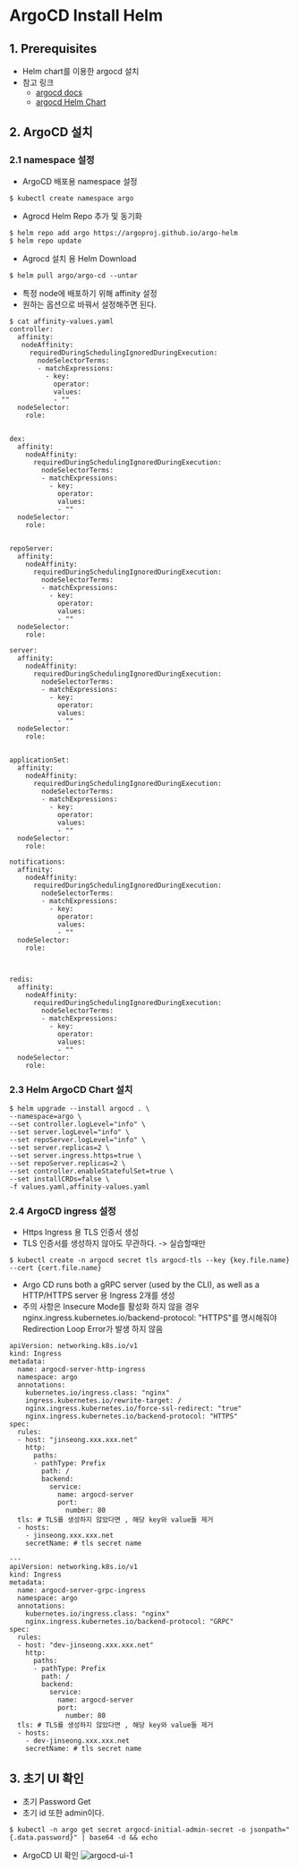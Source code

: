 # ArgoCD Install Helm
## [](#prerequisites)1. Prerequisites

-   Helm chart를 이용한 argocd 설치
-   참고 링크
    -   [argocd docs](https://argo-cd.readthedocs.io/en/stable/)
    -   [argocd Helm Chart](https://github.com/argoproj/argo-helm/tree/master/charts/argo-cd)
   
## 2. ArgoCD 설치
### 2.1 namespace 설정
- ArgoCD 배포용 namespace 설정
```
$ kubectl create namespace argo
```

-   Agrocd Helm Repo 추가 및 동기화

```
$ helm repo add argo https://argoproj.github.io/argo-helm
$ helm repo update
```

-   Agrocd 설치 용 Helm Download

```
$ helm pull argo/argo-cd --untar
```
- 특정 node에 배포하기 위해 affinity 설정
- 원하는 옵션으로 바꿔서 설정해주면 된다.
```
$ cat affinity-values.yaml
controller:
  affinity:
   nodeAffinity:
     requiredDuringSchedulingIgnoredDuringExecution:
       nodeSelectorTerms:
       - matchExpressions:
         - key: 
           operator: 
           values:
           - ""
  nodeSelector:
    role: 


dex:
  affinity:
    nodeAffinity:
      requiredDuringSchedulingIgnoredDuringExecution:
        nodeSelectorTerms:
        - matchExpressions:
          - key: 
            operator: 
            values:
            - ""
  nodeSelector:
    role: 


repoServer:
  affinity:
    nodeAffinity:
      requiredDuringSchedulingIgnoredDuringExecution:
        nodeSelectorTerms:
        - matchExpressions:
          - key: 
            operator: 
            values:
            - ""
  nodeSelector:
    role: 

server:
  affinity:
    nodeAffinity:
      requiredDuringSchedulingIgnoredDuringExecution:
        nodeSelectorTerms:
        - matchExpressions:
          - key: 
            operator: 
            values:
            - ""
  nodeSelector:
    role: 


applicationSet:
  affinity:
    nodeAffinity:
      requiredDuringSchedulingIgnoredDuringExecution:
        nodeSelectorTerms:
        - matchExpressions:
          - key: 
            operator: 
            values:
            - ""
  nodeSelector:
    role: 

notifications:
  affinity:
    nodeAffinity:
      requiredDuringSchedulingIgnoredDuringExecution:
        nodeSelectorTerms:
        - matchExpressions:
          - key: 
            operator: 
            values:
            - ""
  nodeSelector:
    role: 



redis:
  affinity:
    nodeAffinity:
      requiredDuringSchedulingIgnoredDuringExecution:
        nodeSelectorTerms:
        - matchExpressions:
          - key: 
            operator: 
            values:
            - ""
  nodeSelector:
    role: 

```
### 2.3 Helm ArgoCD Chart 설치
```
$ helm upgrade --install argocd . \
--namespace=argo \
--set controller.logLevel="info" \
--set server.logLevel="info" \
--set repoServer.logLevel="info" \
--set server.replicas=2 \
--set server.ingress.https=true \
--set repoServer.replicas=2 \
--set controller.enableStatefulSet=true \
--set installCRDs=false \
-f values.yaml,affinity-values.yaml
```

### 2.4 ArgoCD ingress 설정
-   Https Ingress 용 TLS 인증서 생성
- TLS 인증서를 생성하지 않아도 무관하다. -> 실습할때만

```
$ kubectl create -n argocd secret tls argocd-tls --key {key.file.name} --cert {cert.file.name}
```

-   Argo CD runs both a gRPC server (used by the CLI), as well as a HTTP/HTTPS server 용 Ingress 2개를 생성
-   주의 사항은 Insecure Mode를 활성화 하지 않을 경우 nginx.ingress.kubernetes.io/backend-protocol: "HTTPS"를 명시해줘야 Redirection Loop Error가 발생 하지 않음
```
apiVersion: networking.k8s.io/v1
kind: Ingress
metadata:
  name: argocd-server-http-ingress
  namespace: argo
  annotations:
    kubernetes.io/ingress.class: "nginx"
    ingress.kubernetes.io/rewrite-target: /
    nginx.ingress.kubernetes.io/force-ssl-redirect: "true"
    nginx.ingress.kubernetes.io/backend-protocol: "HTTPS"
spec:
  rules:
  - host: "jinseong.xxx.xxx.net"
    http:
      paths:
      - pathType: Prefix
        path: /
        backend:
          service:
            name: argocd-server
            port:
              number: 80
  tls: # TLS를 생성하지 않았다면 , 해당 key와 value들 제거
  - hosts:
    - jinseong.xxx.xxx.net
    secretName: # tls secret name

---
apiVersion: networking.k8s.io/v1
kind: Ingress
metadata:
  name: argocd-server-grpc-ingress
  namespace: argo
  annotations:
    kubernetes.io/ingress.class: "nginx"
    nginx.ingress.kubernetes.io/backend-protocol: "GRPC"
spec:
  rules:
  - host: "dev-jinseong.xxx.xxx.net"
    http:
      paths:
      - pathType: Prefix
        path: /
        backend:
          service:
            name: argocd-server
            port:
              number: 80
  tls: # TLS를 생성하지 않았다면 , 해당 key와 value들 제거
  - hosts:
    - dev-jinseong.xxx.xxx.net
    secretName: # tls secret name
```
## 3. 초기 UI 확인
- 초기 Password Get
- 초기 id 또한 admin이다.
```
$ kubectl -n argo get secret argocd-initial-admin-secret -o jsonpath="{.data.password}" | base64 -d && echo
```
-  ArgoCD UI 확인
![argocd-ui-1][argo-ui-1]

  

[argo-ui-1]:./images/argo-ui-1.PNG